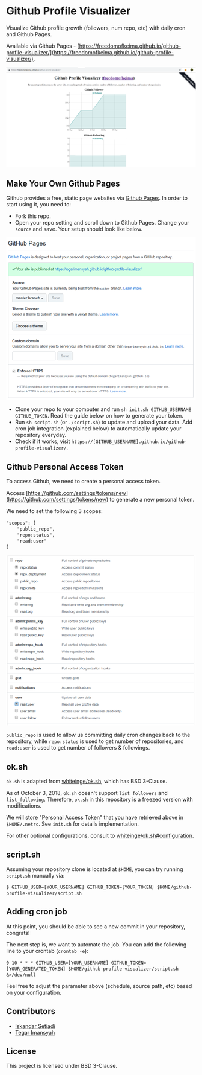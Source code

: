 # Github Profile Visualizer

Visualize Github profile growth (followers, num repo, etc) with daily cron and Github Pages.

Available via Github Pages - [https://freedomofkeima.github.io/github-profile-visualizer/](https://freedomofkeima.github.io/github-profile-visualizer/).

![](img/screenshot.png)

## Make Your Own Github Pages

Github provides a free, static page websites via [Github Pages](https://pages.github.com/). In order to start using it, you need to:

* Fork this repo.
* Open your repo setting and scroll down to Github Pages. Change your `source` and save. Your setup should look like below.

![Enable github pages for this project](img/pages.png)

* Clone your repo to your computer and run `sh init.sh GITHUB_USERNAME GITHUB_TOKEN`. Read the guide below on how to generate your token.
* Run `sh script.sh` (or `./script.sh`) to update and upload your data. Add cron job integration (explained below) to automatically update your repository everyday.
* Check if it works, visit `https://[GITHUB_USERNAME].github.io/github-profile-visualizer/`.


## Github Personal Access Token

To access Github, we need to create a personal access token.

Access [https://github.com/settings/tokens/new](https://github.com/settings/tokens/new) to generate a new personal token.


We need to set the following 3 scopes:

```
"scopes": [
	"public_repo",
	"repo:status",
	"read:user"
]
```

![Scope](img/scope.png)

`public_repo` is used to allow us committing daily cron changes back to the repository, while `repo:status` is used to get number of repositories, and `read:user` is used to get number of followers & followings.

## ok.sh

`ok.sh` is adapted from [whiteinge/ok.sh](https://github.com/whiteinge/ok.sh), which has BSD 3-Clause.

As of October 3, 2018, `ok.sh` doesn't support `list_followers` and `list_following`. Therefore, `ok.sh` in this repository is a freezed version with modifications.

We will store "Personal Access Token" that you have retrieved above in `$HOME/.netrc`. See `init.sh` for details implementation.

For other optional configurations, consult to [whiteinge/ok.sh#configuration](https://github.com/whiteinge/ok.sh#configuration).

## script.sh

Assuming your repository clone is located at `$HOME`, you can try running `script.sh` manually via:

```
$ GITHUB_USER=[YOUR_USERNAME] GITHUB_TOKEN=[YOUR_TOKEN] $HOME/github-profile-visualizer/script.sh
```

## Adding cron job

At this point, you should be able to see a new commit in your repository, congrats!

The next step is, we want to automate the job. You can add the following line to your crontab (`crontab -e`):

```
0 10 * * * GITHUB_USER=[YOUR_USERNAME] GITHUB_TOKEN=[YOUR_GENERATED_TOKEN] $HOME/github-profile-visualizer/script.sh &>/dev/null
```

Feel free to adjust the parameter above (schedule, source path, etc) based on your configuration.

## Contributors

- [Iskandar Setiadi](https://github.com/freedomofkeima)
- [Tegar Imansyah](https://github.com/tegarimansyah)

## License

This project is licensed under BSD 3-Clause.
